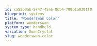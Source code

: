 ```yaml
---
id: ca53b3ab-5747-45a6-8bb4-700b1a8301f0
blueprint: systems
title: 'Wonderswan Color'
platform: wonderswan
system_type: handheld
variation: SwanCrystal
slug: wonderswan-color
---
```

